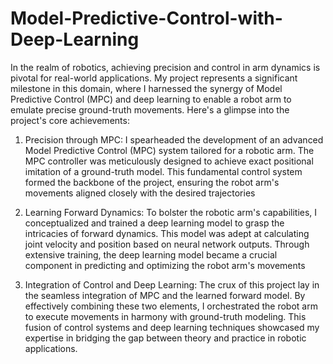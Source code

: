 # Model-Predictive-Control-with-Deep-Learning

In the realm of robotics, achieving precision and control in arm dynamics is pivotal for real-world applications. My project represents a significant milestone in this domain, where I harnessed the synergy of Model Predictive Control (MPC) and deep learning to enable a robot arm to emulate precise ground-truth movements. Here's a glimpse into the project's core achievements:

1. Precision through MPC:
I spearheaded the development of an advanced Model Predictive Control (MPC) system tailored for a robotic arm. The MPC controller was meticulously designed to achieve exact positional imitation of a ground-truth model. This fundamental control system formed the backbone of the project, ensuring the robot arm's movements aligned closely with the desired trajectories

2. Learning Forward Dynamics:
To bolster the robotic arm's capabilities, I conceptualized and trained a deep learning model to grasp the intricacies of forward dynamics. This model was adept at calculating joint velocity and position based on neural network outputs. Through extensive training, the deep learning model became a crucial component in predicting and optimizing the robot arm's movements

3. Integration of Control and Deep Learning:
The crux of this project lay in the seamless integration of MPC and the learned forward model. By effectively combining these two elements, I orchestrated the robot arm to execute movements in harmony with ground-truth modeling. This fusion of control systems and deep learning techniques showcased my expertise in bridging the gap between theory and practice in robotic applications.




